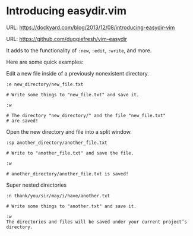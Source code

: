 # Introducing easydir.vim

URL: https://dockyard.com/blog/2013/12/08/introducing-easydir-vim

URL: https://github.com/duggiefresh/vim-easydir

It adds to the functionality of `:new`, `:edit`, `:write`, and more.

Here are some quick examples:

Edit a new file inside of a previously nonexistent directory.
```
:e new_directory/new_file.txt

# Write some things to "new_file.txt" and save it.

:w

# The directory "new_directory/" and the file "new_file.txt"
# are saved!
```

Open the new directory and file into a split window.

```
:sp another_directory/another_file.txt

# Write to "another_file.txt" and save the file.

:w

# another_directory/another_file.txt is saved!
```

Super nested directories
```
:n thank/you/sir/may/i/have/another.txt

# Write some things to "another.txt" and save it.

:w
The directories and files will be saved under your current project’s directory.
```


